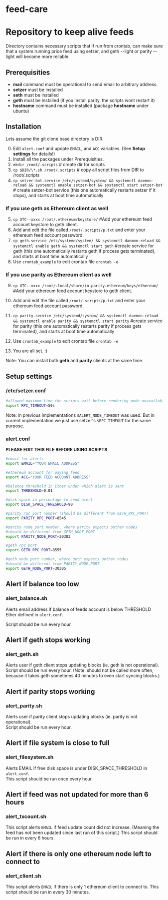 # feed-care 
# Repository to keep alive feeds
Directory contains necessary scripts that if run from crontab, can make sure that a system running price feed using setzer, and geth --light or parity --light will become more reliable.

## Prerequisities 
- **mail** command must be operational to send email to arbitrary address. 
- **setzer** must be installed
- **seth** must be installed
- **geth** must be installed (if you install parity, the scripts wont restart it)
- **hostname** command must be installed (package **hostname** under ubuntu)

## Installation
Lets assume the git clone base directory is DIR.

0. Edit `alert.conf` and update  `EMAIL`, and `ACC` variables. (See **Setup settings** for details!)
1. Install all the packages under Prerequisities.  
2. `mkdir /root/.scripts` # create dir for scripts  
3. `cp $DIR/\*.sh /root/.scripts` # copy all script files from DIR to /root/.scripts  
4. `cp setzer-bot.service /etc/systemd/system/ && systemctl daemon-reload && systemctl enable setzer-bot && systemctl start setzer-bot` # create setzer-bot service (this one automatically restarts setzer if it stops), and starts at boot time automatically  
### If you use **geth** as Ethereum client as well
5. `cp UTC--xxxx /root/.ethereum/keystore/` #Add your ethereum feed account keystore to geth client.   
6. Add and edit the file called `/root/.scripts/p.txt` and enter your ethereum feed account password.  
7. `cp geth.service /etc/systemd/system/ && systemctl daemon-reload && systemctl enable geth && systemctl start geth`  #create service for geth (this one automatically restarts geth if process gets terminated), and starts at boot time automatically  
8. Use `crontab_example` to edit crontab file `crontab -e`  
### If you use **parity** as Ethereum client as well
9. `cp UTC--xxxx /root/.local/share/io.parity.ethereum/keys/ethereum/` #Add your ethereum feed account keystore to geth client.   
10. Add and edit the file called `/root/.scripts/p.txt` and enter your ethereum feed account password.  
11. `cp parity.service /etc/systemd/system/ && systemctl daemon-reload && systemctl enable parity && systemctl start parity`  #create service for parity (this one automatically restarts parity if process gets terminated), and starts at boot time automatically  
12. Use `crontab_example` to edit crontab file `crontab -e`  

13. You are all set. :)   

Note: You can install both **geth** and **parity** clients at the same time.
 
## Setup settings 
### /etc/setzer.conf
```bash
#allowed maximum time the scripts wait before rendering node unavailable
export RPC_TIMEOUT=50s
```
Note: in previous implementations `$ALERT_NODE_TIMEOUT` was used. But in current implementation we just use setzer's `$RPC_TIMEOUT` for the same purpose.
### alert.conf
**PLEASE EDIT THIS FILE BEFORE USING SCRIPTS**
```bash
#email for alerts
export EMAIL="YOUR EMAIL ADDRESS"

#ethereum account for paying feed
export ACC="YOUR FEED ACCOUNT ADDRESS"

#balance threshold in Ether under which alert is sent
export THRESHOLD=0.01

#disk space in percentage to send alert
export DISK_SPACE_THRESHOLD=90

#parity rpc port number (should be different from GETH_RPC_PORT)
export PARITY_RPC_PORT=8545

#parity node port number, where parity expects outher nodes
#should be different from GETH_NODE_PORT
export PARITY_NODE_PORT=30303

#geth rpc port
export GETH_RPC_PORT=8555

#geth node port number, where geth expects outher nodes
#should be different from PARITY_NODE_PORT
export GETH_NODE_PORT=30305

```
## Alert if balance too low 
### alert_balance.sh

Alerts email address if balance of feeds account is below THRESHOLD Ether defined in `alert.conf`.

Script should be run every hour. 

## Alert if geth stops working 
### alert_geth.sh

Alerts user if geth client stops updating blocks (ie. geth is not operational). 
Script should be run every hour. (Note: should not be called more often, because it takes geth sometimes 40 minutes to even start syncing blocks.)

## Alert if parity stops working 
### alert_parity.sh

Alerts user if parity client stops updating blocks (ie. parity is not operational).  
Script should be run every hour. 

## Alert if file system is close to full 
### alert_filesystem.sh

Alerts EMAIL if free disk space is under DISK_SPACE_THRESHOLD in `alert.conf`.  
This script should be run once every hour.

## Alert if feed was not updated for more than 6 hours 
### alert_txcount.sh

This script alerts `EMAIL` if feed update count did not increase. (Meaning the feed has not been updated since last run of this script.)
This script should be run in every 6 hours.

## Alert if there is only one ethereum node left to connect to
### alert_client.sh

This script alerts `EMAIL` if there is only 1 ethereum client to connect to.
This script should be run in every 30 minutes.
